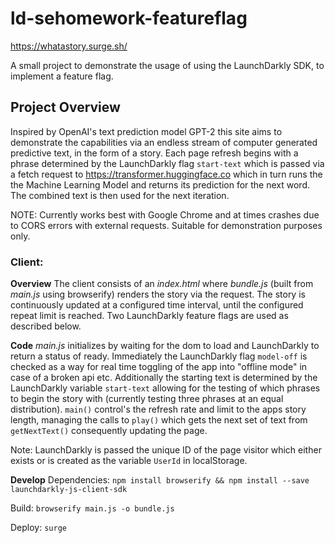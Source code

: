 # ld-sehomework-featureflag
https://whatastory.surge.sh/

A small project to demonstrate the usage of using the LaunchDarkly SDK, to implement a feature flag.

## Project Overview

Inspired by OpenAI's text prediction model GPT-2 this site aims to demonstrate the capabilities via an endless stream of computer generated predictive text, in the form of a story. Each page refresh begins with a phrase determined by the LaunchDarkly flag `start-text` which is passed via a fetch request to https://transformer.huggingface.co which in turn runs the the Machine Learning Model and returns its prediction for the next word. The combined text is then used for the next iteration.

NOTE: Currently works best with Google Chrome and at times crashes due to CORS errors with external requests. Suitable for demonstration purposes only.

### Client:

**Overview**
The client consists of an _index.html_ where _bundle.js_ (built from _main.js_ using browserify) renders the story via the request. The story is continuously updated at a configured time interval, until the configured repeat limit is reached. Two LaunchDarkly feature flags are used as described below.

**Code**
_main.js_ initializes by waiting for the dom to load and LaunchDarkly to return a status of ready. Immediately the LaunchDarkly flag `model-off` is checked as a way for real time toggling of the app into "offline mode" in case of a broken api etc. Additionally the starting text is determined by the LaunchDarkly variable `start-text` allowing for the testing of which phrases to begin the story with (currently testing three phrases at an equal distribution). `main()` control's the refresh rate and limit to the apps story length, managing the calls to `play()` which gets the next set of text from `getNextText()` consequently updating the page.

Note: LaunchDarkly is passed the unique ID of the page visitor which either exists or is created as the variable `UserId` in localStorage.

**Develop**
Dependencies: `npm install browserify && npm install --save launchdarkly-js-client-sdk`

Build: `browserify main.js -o bundle.js`

Deploy: `surge`

